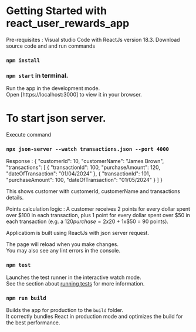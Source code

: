 # Getting Started with react_user_rewards_app

Pre-requisites : Visual studio Code with ReactJs version 18.3. Download source code and and run commands

### `npm install`

### `npm start` in terminal.

Run the app in the development mode.\
Open [https://localhost:3000] to view it in your browser.

# To start json server.

Execute command

### `npx json-server --watch transactions.json --port 4000`

Response : {
"customerId": 10,
"customerName": "James Brown",
"transactions": [
{
"transactionId": 100,
"purchaseAmount": 120,
"dateOfTransaction": "01/04/2024"
},
{
"transactionId": 101,
"purchaseAmount": 100,
"dateOfTransaction": "01/05/2024"
}
]
}

This shows customer with customerId, customerName and transactions details.

Points calculation logic : A customer receives 2 points for every dollar spent over $100 in each transaction, plus 1 point for every dollar spent over $50 in each transaction (e.g. a $120 purchase = 2x$20 + 1x$50 = 90 points).

Applicatiom is built using ReactJs with json server request.

The page will reload when you make changes.\
You may also see any lint errors in the console.

### `npm test`

Launches the test runner in the interactive watch mode.\
See the section about [running tests](https://facebook.github.io/create-react-app/docs/running-tests) for more information.

### `npm run build`

Builds the app for production to the `build` folder.\
It correctly bundles React in production mode and optimizes the build for the best performance.
